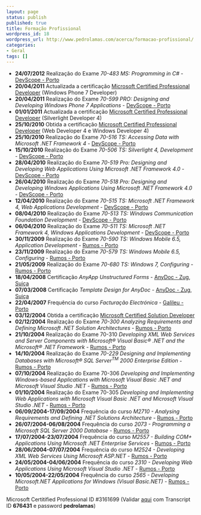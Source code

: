 ```yaml
---
layout: page
status: publish
published: true
title: Formação Profissional
wordpress_id: 18
wordpress_url: http://www.pedrolamas.com/acerca/formacao-profissional/
categories:
- Geral
tags: []
---
```

-   **24/07/2012** Realização do Exame *70-483 MS: Programming in C\#* - [DevScope - Porto](http://www.devscope.net/)
-   **20/04/2011** Actualizada a certificação [Microsoft Certified Professional Developer](http://www.microsoft.com/learning/mcp/mcpd) (Windows Phone 7 Developer)
-   **20/04/2011** Realização do Exame *70-599 PRO: Designing and Developing Windows Phone 7 Applications* - [DevScope - Porto](http://www.devscope.net/)
-   **01/01/2011** Actualizada a certificação [Microsoft Certified Professional Developer](http://www.microsoft.com/learning/mcp/mcpd) (Silverlight Developer 4)
-   **25/10/2010** Obtida a certificação [Microsoft Certified Professional Developer](http://www.microsoft.com/learning/mcp/mcpd) (Web Developer 4 e Windows Developer 4)
-   **25/10/2010** Realização do Exame *70-516 TS: Accessing Data with Microsoft .NET Framework 4* - [DevScope - Porto](http://www.devscope.net/)
-   **15/10/2010** Realização do Exame *70-506 TS: Silverlight 4, Development* - [DevScope - Porto](http://www.devscope.net/)
-   **28/04/2010** Realização do Exame *70-519 Pro: Designing and Developing Web Applications Using Microsoft .NET Framework 4.0* - [DevScope - Porto](http://www.devscope.net/)
-   **26/04/2010** Realização do Exame *70-518 Pro: Designing and Developing Windows Applications Using Microsoft .NET Framework 4.0* - [DevScope - Porto](http://www.devscope.net/)
-   **12/04/2010** Realização do Exame *70-515 TS: Microsoft .NET Framework 4, Web Applications Development* - [DevScope - Porto](http://www.devscope.net/)
-   **08/04/2010** Realização do Exame *70-513 TS: Windows Communication Foundation Development* - [DevScope - Porto](http://www.devscope.net/)
-   **06/04/2010** Realização do Exame *70-511 TS: Microsoft .NET Framework 4, Windows Applications Development* - [DevScope - Porto](http://www.devscope.net/)
-   **30/11/2009** Realização do Exame *70-590 TS: Windows Mobile 6.5, Application Development* - [Rumos - Porto](http://www.rumos.pt/)
-   **23/11/2009** Realização do Exame *70-579 TS: Windows Mobile 6.5, Configuring* - [Rumos - Porto](http://www.rumos.pt/)
-   **21/05/2009** Realização do Exame *70-680 TS: Windows 7, Configuring* - [Rumos - Porto](http://www.rumos.pt/)
-   **18/04/2008** Certificação *AnyApp Unstructured Forms* - [AnyDoc - Zug, Suiça](http://www.anydocsoftware.com/)
-   **07/03/2008** Certificação *Template Design for AnyDoc* - [AnyDoc - Zug, Suiça](http://www.anydocsoftware.com/)
-   **22/04/2007** Frequência do curso *Facturação Electrónica* - [Galileu - Porto](http://www.galileu.pt/)
-   **03/12/2004** Obtida a certificação [Microsoft Certified Solution Developer](http://www.microsoft.com/learning/mcp/mcsd)
-   **02/12/2004** Realização do Exame *70-300 Analyzing Requirements and Defining Microsoft .NET Solution Architectures* - [Rumos - Porto](http://www.rumos.pt/)
-   **21/10/2004** Realização do Exame 70-310 *Developing XML Web Services and Server Components with Microsoft® Visual Basic® .NET and the Microsoft® .NET Framework* - [Rumos - Porto](http://www.rumos.pt/)
-   **14/10/2004** Realização do Exame *70-229 Designing and Implementing Databases with Microsoft® SQL Server<sup>TM</sup> 2000 Enterprise Edition* - [Rumos - Porto](http://www.rumos.pt/)
-   **07/10/2004** Realização do Exame 70-306 *Developing and Implementing Windows-based Applications with Microsoft Visual Basic .NET and Microsoft Visual Studio .NET* - [Rumos - Porto](http://www.rumos.pt/)
-   **01/10/2004** Realização do Exame 70-305 *Developing and Implementing Web Applications with Microsoft Visual Basic .NET and Microsoft Visual Studio .NET* - [Rumos - Porto](http://www.rumos.pt/)
-   **06/09/2004-17/09/2004** Frequência do curso *M2710 - Analysing Requirements and Defining .NET Solutions Architecture* - [Rumos - Porto](http://www.rumos.pt/)
-   **26/07/2004-06/08/2004** Frequência do curso *2073 - Programming a Microsoft SQL Server 2000 Database* - [Rumos - Porto](http://www.rumos.pt/)
-   **17/07/2004-23/07/2004** Frequência do curso *M2557 - Building COM+ Applications Using Microsoft .NET Enterprise Services* - [Rumos - Porto](http://www.rumos.pt/)
-   **28/06/2004-07/07/2004** Frequência do curso *M2524 - Developing XML Web Services Using Microsoft ASP.NET* - [Rumos - Porto](http://www.rumos.pt/)
-   **24/05/2004-04/06/2004** Frequência do curso *2310 - Developing Web Applications Using Microsoft Visual Studio .NET* - [Rumos - Porto](http://www.rumos.pt/)
-   **10/05/2004-22/05/2004** Frequência do curso *2565 - Developing Microsoft.NET Applications for Windows (Visual Basic.NET)* - [Rumos - Porto](http://www.rumos.pt/)

Microsoft Certitified Professional ID \#3161699 (Validar [aqui](https://mcp.microsoft.com/authenticate/validatemcp.aspx) com Transcript ID **676431** e password **pedrolamas**)
